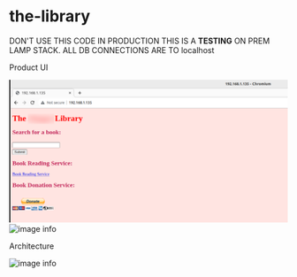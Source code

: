 # the-library
DON'T USE THIS CODE IN PRODUCTION
THIS IS A **TESTING** ON PREM LAMP STACK.
ALL DB CONNECTIONS ARE TO localhost

Product UI

![image info](./product-image-1-2.png)
![image info](./product-image-2.png)


Architecture

![image info](./Architecture/aleppo-library-architecture.jpg)